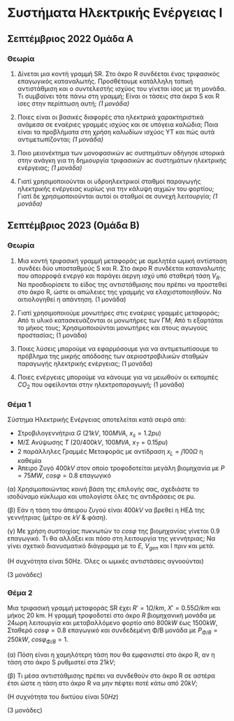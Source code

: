 # Συστήματα Ηλεκτρικής Ενέργειας Ι

## Σεπτέμβριος 2022 Ομάδα Α

### Θεωρία

1. Δίνεται μια κοντή γραμμή SR. Στο άκρο R συνδέεται ένας τριφασικός επαγωγικός
   καταναλωτής. Προσθέτουμε κατάλληλη τοπική αντιστάθμιση και ο συντελεστής
   ισχύος του γίνεται ίσος με τη μονάδα. Τι συμβαίνει τότε πάνω στη γραμμή;
   Είναι οι τάσεις στα άκρα S και R ίσες στην περίπτωση αυτή; *(1 μονάδα)*

2. Ποιες είναι οι βασικές διαφορές στα ηλεκτρικά χαρακτηριστικά ανάμεσα σε
   εναέριες γραμμές ισχύος και σε υπόγεια καλώδια; Ποια είναι τα προβλήματα στη
   χρήση καλωδίων ισχύος ΥΤ και πώς αυτά αντιμετωπίζονται; *(1 μονάδα)*

3. Ποιο μειονέκτημα των μονοφασικών ac συστημάτων οδήγησε ιστορικά στην ανάγκη
   για τη δημιουργία τριφασικών ac συστημάτων ηλεκτρικής ενέργειας; *(1 μονάδα)*

4. Γιατί χρησιμοποιούνται οι υδροηλεκτρικοί σταθμοί παραγωγής ηλεκτρικής
   ενέργειας κυρίως για την κάλυψη αιχμών του φορτίου; Γιατί δε χρησιμοποιούνται
   αυτοί οι σταθμοί σε συνεχή λειτουργία; *(1 μονάδα)*

## Σεπτέμβριος 2023 (Ομάδα Β)

### Θεωρία

1. Μια κοντή τριφασική γραμμή μεταφοράς με αμελητέα ωμική αντίσταση συνδέει δύο
   υποσταθμούς S και R. Στο άκρο R συνδέεται καταναλωτής που απορροφά ενεργό και
   παράγει άεργη ισχύ υπό σταθερή τάση $V_R$. Να προσδιορίσετε το είδος της
   αντιστάθμισης που πρέπει να προστεθεί στο άκρο R, ώστε οι απώλειες της
   γραμμής να ελαχιστοποιηθούν. Να αιτιολογηθεί η απάντηση. (1 μονάδα)

2. Γιατί χρησιμοποιούμε μονωτήρες στις εναέριες γραμμές μεταφοράς; Από τι υλικό
   κατασκευάζονται οι μονωτήρες των ΓΜ; Από τι εξαρτάται το μήκος τους;
   Χρησιμοποιούνται μονωτήρες και στους αγωγούς προστασίας; (1 μονάδα)

3. Ποιες λύσεις μπορούμε να εφαρμόσουμε για να αντιμετωπίσουμε το πρόβλημα της
   μικρής απόδοσης των αεριοστροβιλικών σταθμών παραγωγής ηλεκτρικής ενέργειας;
   (1 μονάδα)

4. Ποιες ενέργειες μπορούμε να κάνουμε για να μειωθούν οι εκπομπές $CO_2$ που
   οφείλονται στην ηλεκτροπαραγωγή; (1 μονάδα)

### Θέμα 1

Σύστημα Ηλεκτρικής Ενέργειας αποτελείται κατά σειρά από:

- Στροβιλογεννήτρια $G$ ($21kV$, $100 MVA$, $x_s=1.2pu$)
- Μ/Σ Ανύψωσης $T$ ($20/400 kV$, $100 MVA$, $x_T=0.15pu$)
- 2 παράλληλες Γραμμές Μεταφοράς με αντίδραση $x_L=j 100 \Omega$ η καθεμία
- Άπειρο Ζυγό $400kV$ στον οποίο τροφοδοτείται μεγάλη βιομηχανία με $P=75MW$,
  $cosφ=0.8$ επαγωγικό

(α) Χρησιμοποιώντας κοινή βάση της επιλογής σας, σχεδιάστε το ισοδύναμο κύκλωμα
και υπολογίστε όλες τις αντιδράσεις σε pu.

(β) Εάν η τάση του άπειρου ζυγού είναι $400 kV$ να βρεθεί η ΗΕΔ της γεννήτριας
(μέτρο σε $kV$ & φάση).

(γ) Με χρήση συστοιχίας πυκνωτών το $cosφ$ της βιομηχανίας γίνεται 0.9
επαγωγικό. Τι θα αλλάξει και πόσο στη λειτουργία της γεννήτριας; Να γίνει
σχετικό διανυσματικό διάγραμμα με το $E$, $V_{gen}$ και Ι πριν και μετά.

(Η συχνότητα είναι 50Hz. Όλες οι ωμικές αντιστάσεις αγνοούνται)

(3 μονάδες)

### Θέμα 2

Μια τριφασική γραμμή μεταφοράς SR έχει $R'=1 \Omega/km$, $X'=0.55 \Omega/km$ και
μήκος 20 km. Η γραμμή τροφοδοτεί στο άκρο $R$ βιομηχανική μονάδα με 24ωρη
λειτουργία και μεταβαλλόμενο φορτίο από $800kW$ έως $1500kW$, Σταθερό $cosφ=0.8$
επαγωγικό και συνδεδεμένη Φ/Β μονάδα με $P_{Φ/Β} = 250 kW$, $cosφ_{Φ/Β} = 1$.

(α) Πόση είναι η χαμηλότερη τάση που θα εμφανιστεί στο άκρο R, αν η τάση στο
άκρο S ρυθμιστεί στα $21kV$;

(β) Τι μέσα αντιστάθμισης πρέπει να συνδεθούν στο άκρο R σε αστέρα έτσι ώστε η
τάση στο άκρο R να μην πέφτει ποτέ κάτω από $20kV$;

(Η συχνότητα του δικτύου είναι $50Hz$)

(3 μονάδες)
